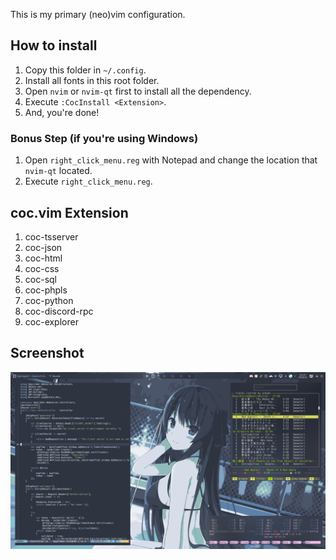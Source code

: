 This is my primary (neo)vim configuration.

## How to install
1. Copy this folder in `~/.config`.
2. Install all fonts in this root folder.
3. Open `nvim` or `nvim-qt` first to install all the dependency.
4. Execute `:CocInstall <Extension>`.
5. And, you're done!

### Bonus Step (if you're using Windows)
1. Open `right_click_menu.reg` with Notepad and change the location that `nvim-qt` located.
2. Execute `right_click_menu.reg`.

## coc.vim Extension
1. coc-tsserver
2. coc-json
3. coc-html
4. coc-css
5. coc-sql
6. coc-phpls
7. coc-python
8. coc-discord-rpc
9. coc-explorer

## Screenshot
![nord](./screenshot/nord.png)
